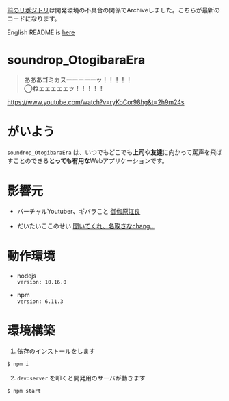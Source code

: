 [前のリポジトリ](https://github.com/huequica/Archive_soundrop_OtogibaraEra)は開発環境の不具合の関係でArchiveしました。こちらが最新のコードになります。

English README is [here](README.md)

# soundrop_OtogibaraEra

>**あああゴミカスーーーーーッ！！！！！**  
>**◯ねェェェェェッ！！！！！**

https://www.youtube.com/watch?v=ryKoCor98hg&t=2h9m24s  

# がいよう
`soundrop_OtogibaraEra` は、いつでもどこでも**上司**や**友達**に向かって罵声を飛ばすことのできる**とっても有用な**Webアプリケーションです。

# 影響元

+ バーチャルYoutuber、ギバラこと [御伽原江良](https://www.youtube.com/channel/UCwQ9Uv-m8xkE5PzRc7Bqx3Q)

+ だいたいここのせい [聞いてくれ、名取さなchang...](http://finderojisan.info/natori/)

# 動作環境

+ nodejs  
  `version: 10.16.0`

+ npm  
  `version: 6.11.3`

# 環境構築

1. 依存のインストールをします

```bash
$ npm i
```

2. `dev:server` を叩くと開発用のサーバが動きます

```bash
$ npm start
```
